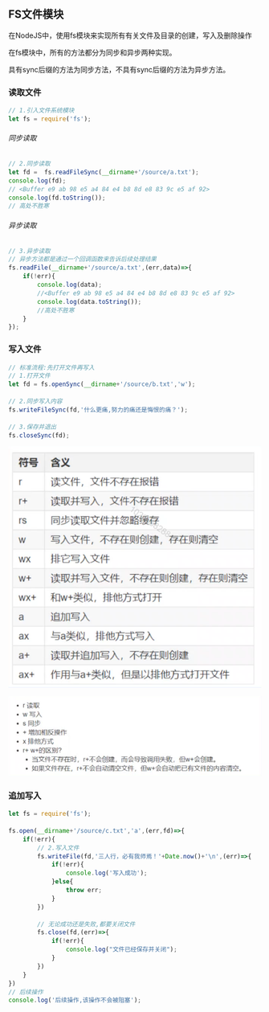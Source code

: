 ## FS文件模块

在NodeJS中，使用fs模块来实现所有有关文件及目录的创建，写入及删除操作

在fs模块中，所有的方法都分为同步和异步两种实现。

具有sync后缀的方法为同步方法，不具有sync后缀的方法为异步方法。

### 读取文件

```javascript
// 1.引入文件系统模块
let fs = require('fs');
```

###### 同步读取

```javascript
// 2.同步读取
let fd =  fs.readFileSync(__dirname+'/source/a.txt');
console.log(fd);
// <Buffer e9 ab 98 e5 a4 84 e4 b8 8d e8 83 9c e5 af 92>
console.log(fd.toString());
// 高处不胜寒
```

###### 异步读取

```javascript
// 3.异步读取
// 异步方法都是通过一个回调函数来告诉后续处理结果
fs.readFile(__dirname+'/source/a.txt',(err,data)=>{
    if(!err){
        console.log(data);
        //<Buffer e9 ab 98 e5 a4 84 e4 b8 8d e8 83 9c e5 af 92>
        console.log(data.toString());
        //高处不胜寒
    }
});
```

### 写入文件

```javascript
// 标准流程:先打开文件再写入
// 1.打开文件
let fd = fs.openSync(__dirname+'/source/b.txt','w');

// 2.同步写入内容
fs.writeFileSync(fd,'什么更痛,努力的痛还是悔恨的痛？');

// 3.保存并退出
fs.closeSync(fd);
```

![1677916397032](image/09.FS文件模块/1677916397032.png)

![1677916470634](image/09.FS文件模块/1677916470634.png)


### 追加写入

```javascript
let fs = require('fs');

fs.open(__dirname+'/source/c.txt','a',(err,fd)=>{
    if(!err){
        // 2.写入文件
        fs.writeFile(fd,'三人行，必有我师焉！'+Date.now()+'\n',(err)=>{
            if(!err){
                console.log('写入成功');
            }else{
                throw err;
            }
        })

        // 无论成功还是失败,都要关闭文件
        fs.close(fd,(err)=>{
            if(!err){
                console.log("文件已经保存并关闭");
            }
        })
    }
})
// 后续操作
console.log('后续操作,该操作不会被阻塞');

```
